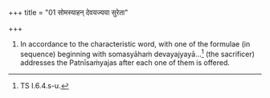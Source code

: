 +++
title = "01 सोमस्याहन् देवयज्यया सुरेता"

+++
1. In accordance to the characteristic word, with one of the formulae (in sequence) beginning with somasyāhaṁ devayajyayā...[^1] (the sacrificer) addresses the Patnīsaṁyajas after each one of them is offered.  

[^1]: TS I.6.4.s-u.  

[^2]: See III.8.10-9.3.  
